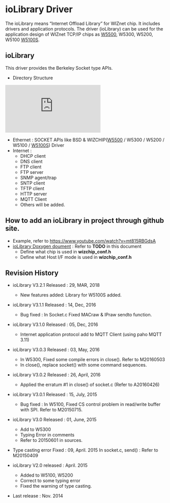 # ioLibrary Driver
The ioLibrary means “Internet Offload Library” for WIZnet chip. It includes drivers and application protocols.
The driver (ioLibrary) can be used for the application design of WIZnet TCP/IP chips as [W5500](http://wizwiki.net/wiki/doku.php?id=products:w5500:start), W5300, W5200, W5100 [W5100S](http://wizwiki.net/wiki/doku.php?id=products:w5100s:start).

## ioLibrary
This driver provides the Berkeley Socket type APIs.
- Directory Structure
<!-- ioLibrary pic -->
![ioLibrary](http://wizwiki.net/wiki/lib/exe/fetch.php?media=products:w5500:iolibrary_bsd.jpg "ioLibrary")

- Ethernet : SOCKET APIs like BSD & WIZCHIP([W5500](http://wizwiki.net/wiki/doku.php?id=products:w5500:start) / W5300 /  W5200 / W5100 / [W5100S](http://wizwiki.net/wiki/doku.php?id=products:w5100s:start)) Driver
- Internet :
  - DHCP client
  - DNS client
  - FTP client
  - FTP server
  - SNMP agent/trap
  - SNTP client
  - TFTP client
  - HTTP server
  - MQTT Client
  - Others will be added.

## How to add an ioLibrary in project through github site.
  - Example, refer to https://www.youtube.com/watch?v=mt815RBGdsA
  - [ioLibrary Doxygen doument](https://github.com/Wiznet/ioLibrary_Driver/blob/master/Ethernet/Socket_APIs_V3.0.3.chm) : Refer to **TODO** in this document
    - Define what chip is used in **wizchip_conf.h**
    - Define what Host I/F mode is used in **wizchip_conf.h**

## Revision History
  * ioLibrary V3.2.1 Released : 29, MAR, 2018
    * New features added: Library for W5100S added.
  * ioLibrary V3.1.1 Released : 14, Dec, 2016
    * Bug fixed : In Socket.c Fixed MACraw & IPraw sendto function.
  * ioLibrary V3.1.0 Released : 05, Dec, 2016
    * Internet application protocol add to MQTT Client (using paho MQTT 3.11)
  * ioLibrary V3.0.3 Released : 03, May, 2016
    * In W5300, Fixed some compile errors in close(). Refer to M20160503
    * In close(), replace socket() with some command sequences.
  * ioLibrary V3.0.2 Released : 26, April, 2016
    * Applied the erratum #1 in close() of socket.c (Refer to A20160426)
  * ioLibrary V3.0.1 Released : 15, July, 2015
    * Bug fixed : In W5100, Fixed CS control problem in read/write buffer with SPI. Refer to M20150715.
  * ioLibrary V3.0 Released : 01, June, 2015
    * Add to W5300
    * Typing Error in comments
    * Refer to 20150601 in sources.

  * Type casting error Fixed : 09, April. 2015
    In socket.c, send() : Refer to M20150409

  * ioLibrary V2.0 released : April. 2015
    * Added to W5100, W5200
    * Correct to some typing error
    * Fixed the warning of type casting.

  * Last release : Nov. 2014


